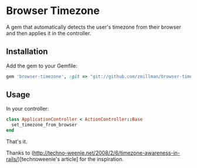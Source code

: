 # Browser Timezone #

A gem that automatically detects the user's timezone from their browser and then applies it in the controller.

## Installation ##

Add the gem to your Gemfile:

  ```ruby
  gem 'browser-timezone', :git => "git://github.com/zmillman/browser-timezone.git"
  ```

## Usage ##

In your controller:

  ```ruby
  class ApplicationController < ActionController::Base
    set_timezone_from_browser
  end
  ````
  
That's it.

Thanks to (http://techno-weenie.net/2008/2/6/timezone-awareness-in-rails/)[technoweenie's article] for the inspiration.

